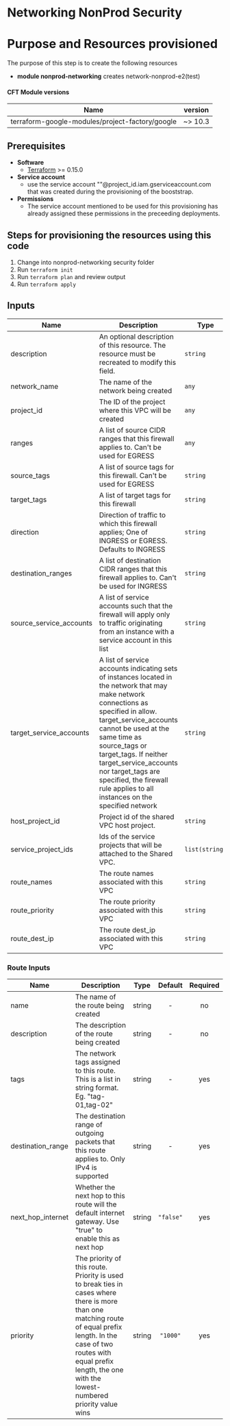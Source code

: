# Networking NonProd Security


# Purpose and Resources provisioned

The purpose of this step is to create the following resources

- **module nonprod-networking** creates  network-nonprod-e2(test)

#### CFT Module versions

| Name | version | 
|------|:-------------:|
| terraform-google-modules/project-factory/google | ~> 10.3 | 

## Prerequisites
- **Software**
   - [Terraform](https://www.terraform.io/downloads.html) >= 0.15.0
- **Service account**
	- use the service account "<service account name>"@project_id.iam.gserviceaccount.com that was created during the provisioning of the booststrap.
- **Permissions**
	- The service account mentioned to be used for this provisioning has already assigned these permissions in the preceeding deployments. 
		
## Steps for provisioning the resources using this code

1. Change into nonprod-networking security folder
2. Run `terraform init`
3. Run `terraform plan` and review output
4. Run `terraform apply`



<!-- BEGINNING OF PRE-COMMIT-TERRAFORM DOCS HOOK -->

## Inputs

| Name | Description | Type | Default | Required |
|------|-------------|------|---------|:--------:|
| description | An optional description of this resource. The resource must be recreated to modify this field. | `string` | `""` | no |
| network\_name | The name of the network being created | `any` | n/a | yes |
| project\_id | The ID of the project where this VPC will be created | `any` | n/a | yes |
| ranges | A list of source CIDR ranges that this firewall applies to. Can't be used for EGRESS | `any` | n/a | no |
| source_tags | A list of source tags for this firewall. Can't be used for EGRESS | `string` | `""` | no |
| target_tags |  A list of target tags for this firewall | `string` | `""`  | no | 
| direction | Direction of traffic to which this firewall applies; One of INGRESS or EGRESS. Defaults to INGRESS | `string` | `""`  | no | 
| destination_ranges | A list of destination CIDR ranges that this firewall applies to. Can't be used for INGRESS | `string` | `""`  | no | 
| source_service_accounts | A list of service accounts such that the firewall will apply only to traffic originating from an instance with a service account in this list | `string` | `""`  | no |
| target_service_accounts |  A list of service accounts indicating sets of instances located in the network that may make network connections as specified in allow. target_service_accounts cannot be used at the same time as source_tags or target_tags. If neither target_service_accounts nor target_tags are specified, the firewall rule applies to all instances on the specified network | `string` | `""`  | no |                
| host\_project\_id | Project id of the shared VPC host project. | `string` | n/a | yes |
| service\_project\_ids | Ids of the service projects that will be attached to the Shared VPC. | `list(string)` | n/a | yes |
| route\_names | The route names associated with this VPC | `string` | n/a | yes |
| route\_priority | The route priority associated with this VPC |  `string` | `"100"` | yes |
| route\_dest_ip | The route dest_ip associated with this VPC | `string` | n/a | yes |


<!-- END OF PRE-COMMIT-TERRAFORM DOCS HOOK -->



<!-- BEGINNING OF PRE-COMMIT-TERRAFORM DOCS HOOK -->

### Route Inputs


| Name | Description | Type | Default | Required |
|------|-------------|:----:|:-----:|:-----:|
| name | The name of the route being created  | string | - | no |
| description | The description of the route being created | string | - | no |
| tags | The network tags assigned to this route. This is a list in string format. Eg. "tag-01,tag-02"| string | - | yes |
| destination\_range | The destination range of outgoing packets that this route applies to. Only IPv4 is supported | string | - | yes
| next\_hop\_internet | Whether the next hop to this route will the default internet gateway. Use "true" to enable this as next hop | string | `"false"` | yes |
| priority | The priority of this route. Priority is used to break ties in cases where there is more than one matching route of equal prefix length. In the case of two routes with equal prefix length, the one with the lowest-numbered priority value wins | string | `"1000"` | yes |

<!-- END OF PRE-COMMIT-TERRAFORM DOCS HOOK -->

